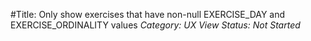 #Title: Only show exercises that have non-null EXERCISE_DAY and EXERCISE_ORDINALITY values
*Category: UX View*
*Status: Not Started*
